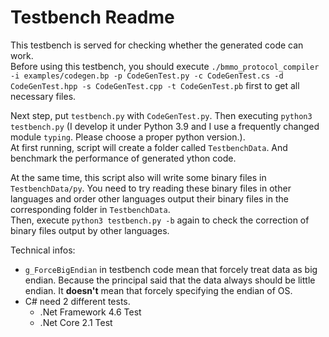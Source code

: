 # Testbench Readme

This testbench is served for checking whether the generated code can work.  
Before using this testbench, you should execute `./bmmo_protocol_compiler -i examples/codegen.bp -p CodeGenTest.py -c CodeGenTest.cs -d CodeGenTest.hpp -s CodeGenTest.cpp -t CodeGenTest.pb` first to get all necessary files.

Next step, put `testbench.py` with `CodeGenTest.py`. Then executing `python3 testbench.py` (I develop it under Python 3.9 and I use a frequently changed module `typing`. Please choose a proper python version.).  
At first running, script will create a folder called `TestbenchData`. And benchmark the performance of generated ython code.

At the same time, this script also will write some binary files in `TestbenchData/py`. You need to try reading these binary files in other languages and order other languages output their binary files in the corresponding folder in `TestbenchData`.  
Then, execute `python3 testbench.py -b` again to check the correction of binary files output by other languages.

Technical infos:

* `g_ForceBigEndian` in testbench code mean that forcely treat data as big endian. Because the principal said that the data always should be little endian. It **doesn't** mean that forcely specifying the endian of OS.
* C\# need 2 different tests.
  - .Net Framework 4.6 Test
  - .Net Core 2.1 Test

